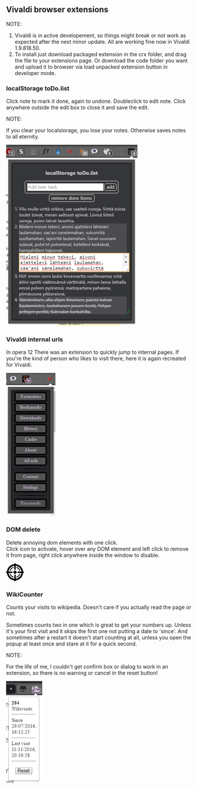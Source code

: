 ## Vivaldi browser extensions

NOTE:

1. Vivaldi is in active developement, so things might break or not work as expected after the next minor update. All are working fine now in Vivaldi 1.9.818.50.
2. To install just download packaged extension in the crx folder, and drag the file to your extensions page. Or download the code folder you want and upload it to browser via load unpacked extension button in developer mode.


### localStorage toDo.list

Click note to mark it done, again to undone.
Doubleclick to edit note. Click anywhere outside the edit box to close it and save the edit.

NOTE:

If you clear your localstorage, you lose your notes. Otherwise saves notes to all eternity.

![todolist_pic.png](pics/todolist_pic.png)


### Vivaldi internal urls

In opera 12 There was an extension to quickly jump to internal pages.
If you're the kind of person who likes to visit there, here it is again recreated for Vivaldi.

![vivaldi_int_pic.png](pics/vivaldi_int_pic.png)

### DOM delete

Delete annoying dom elements with one click.  
Click icon to activate, hover over any DOM element and left click to remove it from page, right click anywhere inside the window to disable.

![domdelete48.png](DomDelete/domdelete48.png)

### WikiCounter

Counts your visits to wikipedia. Doesn't care if you actually read the page or not.

Sometimes counts two in one which is great to get your numbers up. Unless it's your first visit and it skips the first one not putting a date to 'since'. 
And sometimes after a restart it doesn't start counting at all, unless you open the popup at least once and stare at it for a quick second.

NOTE:

For the life of me, I couldn't get confirm box or dialog to work in an extension, so there is no warning or cancel in the reset button!

![wikivisits_pic.png](pics/wikivisits_pic.png)
